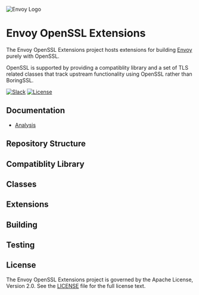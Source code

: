 ![Envoy Logo](https://github.com/envoyproxy/artwork/blob/master/PNG/Envoy_Logo_Final_PANTONE.png)

# Envoy OpenSSL Extensions

The Envoy OpenSSL Extensions project hosts extensions for building
[Envoy](https://github.com/envoyproxy/envoy) purely with OpenSSL.

OpenSSL is supported by providing a compatiblity library and a set of TLS related classes that track upstream functionality using OpenSSL rather than BoringSSL.

[![Slack](https://img.shields.io/badge/slack-join%20chat-e01563.svg?logo=slack)](https://envoyproxy.slack.com/archives/CS2DANSRX)
[![License](https://img.shields.io/badge/license-Apache--2.0-blue.svg)](LICENSE)

## Documentation

- [Analysis](docs/analysis.md)

## Repository Structure


## Compatiblity Library


## Classes


## Extensions


## Building


## Testing


## License

The Envoy OpenSSL Extensions project is governed by the Apache License, Version
2.0. See the [LICENSE](LICENSE) file for the full license text.
